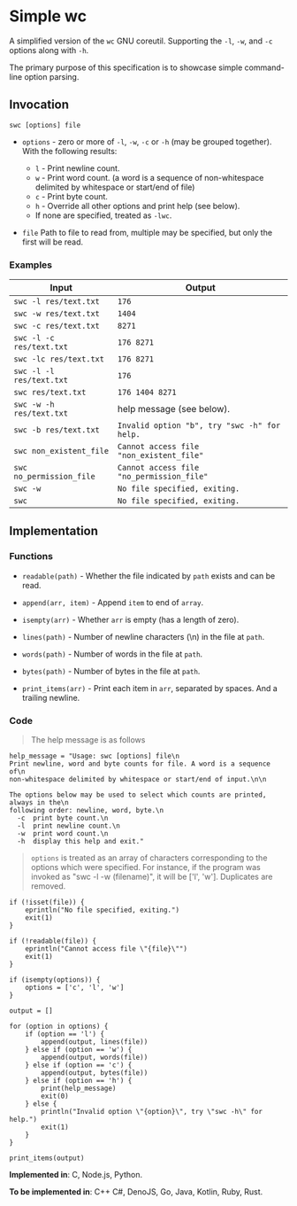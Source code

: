 # Simple wc

A simplified version of the `wc` GNU coreutil. Supporting the `-l`, `-w`, and `-c` options along with `-h`.

The primary purpose of this specification is to showcase simple command-line option parsing.

## Invocation

`swc [options] file`

- `options` - zero or more of `-l`, `-w`, `-c` or `-h` (may be grouped together). With the following results:
  - `l` - Print newline count.
  - `w` - Print word count. (a word is a sequence of non-whitespace delimited by whitespace or start/end of file)
  - `c` - Print byte count.
  - `h` - Override all other options and print help (see below).
  - If none are specified, treated as `-lwc`.

- `file` Path to file to read from, multiple may be specified, but only the first will be read.

### Examples

| Input                    | Output                                       |
| ------------------------ | -------------------------------------------- |
| `swc -l res/text.txt`    | `176`                                        |
| `swc -w res/text.txt`    | `1404`                                       |
| `swc -c res/text.txt`    | `8271`                                       |
| `swc -l -c res/text.txt` | `176 8271`                                   |
| `swc -lc res/text.txt`   | `176 8271`                                   |
| `swc -l -l res/text.txt` | `176`                                        |
| `swc res/text.txt`       | `176 1404 8271`                              |
| `swc -w -h res/text.txt` | help message (see below).                    |
| `swc -b res/text.txt`    | `Invalid option "b", try "swc -h" for help.` |
| `swc non_existent_file`  | `Cannot access file "non_existent_file"`     |
| `swc no_permission_file` | `Cannot access file "no_permission_file"`    |
| `swc -w`                 | `No file specified, exiting.`                |
| `swc`                    | `No file specified, exiting.`                |

## Implementation

### Functions

- `readable(path)` - Whether the file indicated by `path` exists and can be read.

- `append(arr, item)` - Append `item` to end of `array`.

- `isempty(arr)` - Whether `arr` is empty (has a length of zero).

- `lines(path)` - Number of newline characters (\n) in the file at `path`.

- `words(path)` - Number of words in the file at `path`.

- `bytes(path)` - Number of bytes in the file at `path`.

- `print_items(arr)` - Print each item in `arr`, separated by spaces. And a trailing newline.

### Code

> The help message is as follows

```
help_message = "Usage: swc [options] file\n
Print newline, word and byte counts for file. A word is a sequence of\n
non-whitespace delimited by whitespace or start/end of input.\n\n

The options below may be used to select which counts are printed, always in the\n
following order: newline, word, byte.\n
  -c  print byte count.\n
  -l  print newline count.\n
  -w  print word count.\n
  -h  display this help and exit."
```

> `options` is treated as an array of characters corresponding to the options
> which were specified. For instance, if the program was invoked as "swc -l -w
> (filename)", it will be ['l', 'w']. Duplicates are removed.

```
if (!isset(file)) {
    eprintln("No file specified, exiting.")
    exit(1)
}

if (!readable(file)) {
    eprintln("Cannot access file \"{file}\"")
    exit(1)
}

if (isempty(options)) {
    options = ['c', 'l', 'w']
}

output = []

for (option in options) {
    if (option == 'l') {
        append(output, lines(file))
    } else if (option == 'w') {
        append(output, words(file))
    } else if (option == 'c') {
        append(output, bytes(file))
    } else if (option == 'h') {
        print(help_message)
        exit(0)
    } else {
        println("Invalid option \"{option}\", try \"swc -h\" for help.")
        exit(1)
    }
}

print_items(output)
```

**Implemented in**: C, Node.js, Python.

**To be implemented in**: C++ C#, DenoJS, Go, Java, Kotlin, Ruby, Rust.

